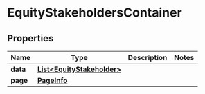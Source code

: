 

# EquityStakeholdersContainer


## Properties

| Name | Type | Description | Notes |
|------------ | ------------- | ------------- | -------------|
|**data** | [**List&lt;EquityStakeholder&gt;**](EquityStakeholder.md) |  |  |
|**page** | [**PageInfo**](PageInfo.md) |  |  |



